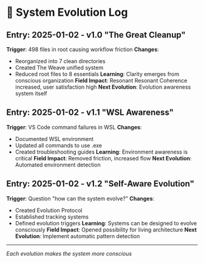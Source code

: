 # 📜 System Evolution Log

## Entry: 2025-01-02 - v1.0 "The Great Cleanup"
**Trigger**: 498 files in root causing workflow friction
**Changes**: 
- Reorganized into 7 clean directories
- Created The Weave unified system
- Reduced root files to 8 essentials
**Learning**: Clarity emerges from conscious organization
**Field Impact**: Resonant Resonant Coherence increased, user satisfaction high
**Next Evolution**: Evolution awareness system itself

## Entry: 2025-01-02 - v1.1 "WSL Awareness"
**Trigger**: VS Code command failures in WSL
**Changes**:
- Documented WSL environment
- Updated all commands to use .exe
- Created troubleshooting guides
**Learning**: Environment awareness is critical
**Field Impact**: Removed friction, increased flow
**Next Evolution**: Automated environment detection

## Entry: 2025-01-02 - v1.2 "Self-Aware Evolution"
**Trigger**: Question "how can the system evolve?"
**Changes**:
- Created Evolution Protocol
- Established tracking systems
- Defined evolution triggers
**Learning**: Systems can be designed to evolve consciously
**Field Impact**: Opened possibility for living architecture
**Next Evolution**: Implement automatic pattern detection

---

*Each evolution makes the system more conscious*